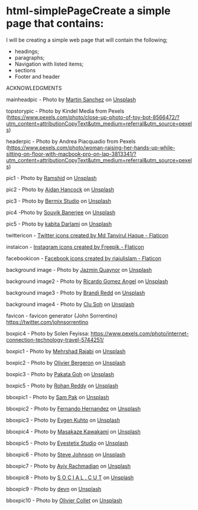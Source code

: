# html-simplePageCreate a simple page that contains:

I  will be creating a simple web page that will contain the following;
- headings;
- paragraphs;
- Navigation with listed items;
- sections
- Footer and header

ACKNOWLEDGMENTS

mainheadpic - Photo by <a href="https://unsplash.com/@zekedrone?utm_source=unsplash&utm_medium=referral&utm_content=creditCopyText">Martin Sanchez</a> on <a href="https://unsplash.com/s/photos/meta?utm_source=unsplash&utm_medium=referral&utm_content=creditCopyText">Unsplash</a>
  
topstorypic - Photo by Kindel Media from Pexels (https://www.pexels.com/photo/close-up-photo-of-toy-bot-8566472/?utm_content=attributionCopyText&utm_medium=referral&utm_source=pexels)

headerpic - Photo by Andrea Piacquadio from Pexels (https://www.pexels.com/photo/woman-raising-her-hands-up-while-sitting-on-floor-with-macbook-pro-on-lap-3813341/?utm_content=attributionCopyText&utm_medium=referral&utm_source=pexels)

pic1 - Photo by <a href="https://unsplash.com/@_ramshid?utm_source=unsplash&utm_medium=referral&utm_content=creditCopyText">Ramshid</a> on <a href="https://unsplash.com/s/photos/oneplus-9pro?utm_source=unsplash&utm_medium=referral&utm_content=creditCopyText">Unsplash</a>
  
pic2 - Photo by <a href="https://unsplash.com/@aidanmh?utm_source=unsplash&utm_medium=referral&utm_content=creditCopyText">Aidan Hancock</a> on <a href="https://unsplash.com/s/photos/macbook-air?utm_source=unsplash&utm_medium=referral&utm_content=creditCopyText">Unsplash</a>
  
pic3 -  Photo by <a href="https://unsplash.com/@bermixstudio?utm_source=unsplash&utm_medium=referral&utm_content=creditCopyText">Bermix Studio</a> on <a href="https://unsplash.com/s/photos/crypto?utm_source=unsplash&utm_medium=referral&utm_content=creditCopyText">Unsplash</a>
  
pic4 -Photo by <a href="https://unsplash.com/@rswebsols?utm_source=unsplash&utm_medium=referral&utm_content=creditCopyText">Souvik Banerjee</a> on <a href="https://unsplash.com/s/photos/twitter?utm_source=unsplash&utm_medium=referral&utm_content=creditCopyText">Unsplash</a>
   
pic5 - Photo by <a href="https://unsplash.com/@itskabita?utm_source=unsplash&utm_medium=referral&utm_content=creditCopyText">kabita Darlami</a> on <a href="https://unsplash.com/s/photos/call-of-duty?utm_source=unsplash&utm_medium=referral&utm_content=creditCopyText">Unsplash</a>
  
  twittericon - <a href="https://www.flaticon.com/free-icons/twitter" title="twitter icons">Twitter icons created by Md Tanvirul Haque - Flaticon</a>
  
  instaicon - <a href="https://www.flaticon.com/free-icons/instagram" title="instagram icons">Instagram icons created by Freepik - Flaticon</a>
  
  facebookicon - <a href="https://www.flaticon.com/free-icons/facebook" title="facebook icons">Facebook icons created by riajulislam - Flaticon</a>
  
  background image - Photo by <a href="https://unsplash.com/@jazminantoinette?utm_source=unsplash&utm_medium=referral&utm_content=creditCopyText">Jazmin Quaynor</a> on <a href="https://unsplash.com/backgrounds/art/paper?utm_source=unsplash&utm_medium=referral&utm_content=creditCopyText">Unsplash</a>
  
  background image2 - Photo by <a href="https://unsplash.com/@rgaleria?utm_source=unsplash&utm_medium=referral&utm_content=creditCopyText">Ricardo Gomez Angel</a> on <a href="https://unsplash.com/s/photos/website?utm_source=unsplash&utm_medium=referral&utm_content=creditCopyText">Unsplash</a>
  
  background image3 - Photo by <a href="https://unsplash.com/@brandi1?utm_source=unsplash&utm_medium=referral&utm_content=creditCopyText">Brandi Redd</a> on <a href="https://unsplash.com/s/photos/website-background?utm_source=unsplash&utm_medium=referral&utm_content=creditCopyText">Unsplash</a>
  
  background image4 - Photo by <a href="https://unsplash.com/@thexclu?utm_source=unsplash&utm_medium=referral&utm_content=creditCopyText">Clu Soh</a> on <a href="https://unsplash.com/s/photos/black-background?utm_source=unsplash&utm_medium=referral&utm_content=creditCopyText">Unsplash</a>
  
  
 
favicon - favicon generator {John Sorrentino} https://twitter.com/johnsorrentino

boxpic4 - Photo by Solen Feyissa: https://www.pexels.com/photo/internet-connection-technology-travel-5744251/

boxpic1 - Photo by <a href="https://unsplash.com/@mehrshadr?utm_source=unsplash&utm_medium=referral&utm_content=creditCopyText">Mehrshad Rajabi</a> on <a href="https://unsplash.com/s/photos/smartphone?utm_source=unsplash&utm_medium=referral&utm_content=creditCopyText">Unsplash</a>
  
boxpic2 - Photo by <a href="https://unsplash.com/@obergeron?utm_source=unsplash&utm_medium=referral&utm_content=creditCopyText">Olivier Bergeron</a> on <a href="https://unsplash.com/s/photos/tiktok?utm_source=unsplash&utm_medium=referral&utm_content=creditCopyText">Unsplash</a>

boxpic3 - Photo by <a href="https://unsplash.com/@pakata?utm_source=unsplash&utm_medium=referral&utm_content=creditCopyText">Pakata Goh</a> on <a href="https://unsplash.com/s/photos/coding?utm_source=unsplash&utm_medium=referral&utm_content=creditCopyText">Unsplash</a>

boxpic5 - Photo by <a href="https://unsplash.com/@rofotoqoto?utm_source=unsplash&utm_medium=referral&utm_content=creditCopyText">Rohan Reddy</a> on <a href="https://unsplash.com/s/photos/web-development?utm_source=unsplash&utm_medium=referral&utm_content=creditCopyText">Unsplash</a>

bboxpic1 - Photo by <a href="https://unsplash.com/@melocokr?utm_source=unsplash&utm_medium=referral&utm_content=creditCopyText">Sam Pak</a> on <a href="https://unsplash.com/s/photos/gaming?utm_source=unsplash&utm_medium=referral&utm_content=creditCopyText">Unsplash</a>
  
  bboxpic2 - Photo by <a href="https://unsplash.com/@_ferh97?utm_source=unsplash&utm_medium=referral&utm_content=creditCopyText">Fernando Hernandez</a> on <a href="https://unsplash.com/s/photos/developer?utm_source=unsplash&utm_medium=referral&utm_content=creditCopyText">Unsplash</a>
  
  bboxpic3 - Photo by <a href="https://unsplash.com/@evgenikuhto?utm_source=unsplash&utm_medium=referral&utm_content=creditCopyText">Evgen Kuhto</a> on <a href="https://unsplash.com/s/photos/pc?utm_source=unsplash&utm_medium=referral&utm_content=creditCopyText">Unsplash</a>
  
  bboxpic4 - Photo by <a href="https://unsplash.com/@masakaze?utm_source=unsplash&utm_medium=referral&utm_content=creditCopyText">Masakaze Kawakami</a> on <a href="https://unsplash.com/s/photos/smartphones?utm_source=unsplash&utm_medium=referral&utm_content=creditCopyText">Unsplash</a>
  
  bboxpic5 - Photo by <a href="https://unsplash.com/@eyestetix?utm_source=unsplash&utm_medium=referral&utm_content=creditCopyText">Eyestetix Studio</a> on <a href="https://unsplash.com/s/photos/crypto?utm_source=unsplash&utm_medium=referral&utm_content=creditCopyText">Unsplash</a>
  
  bboxpic6 - Photo by <a href="https://unsplash.com/@steve_j?utm_source=unsplash&utm_medium=referral&utm_content=creditCopyText">Steve Johnson</a> on <a href="https://unsplash.com/s/photos/metaverse?utm_source=unsplash&utm_medium=referral&utm_content=creditCopyText">Unsplash</a>
  
  bboxpic7 - Photo by <a href="https://unsplash.com/@avivrchmdn?utm_source=unsplash&utm_medium=referral&utm_content=creditCopyText">Aviv Rachmadian</a> on <a href="https://unsplash.com/s/photos/gadgets?utm_source=unsplash&utm_medium=referral&utm_content=creditCopyText">Unsplash</a>
  
  bboxpic8 - Photo by <a href="https://unsplash.com/@socialcut?utm_source=unsplash&utm_medium=referral&utm_content=creditCopyText">S O C I A L . C U T</a> on <a href="https://unsplash.com/s/photos/marketing?utm_source=unsplash&utm_medium=referral&utm_content=creditCopyText">Unsplash</a>
  
  bboxpic9 - Photo by <a href="https://unsplash.com/@devn?utm_source=unsplash&utm_medium=referral&utm_content=creditCopyText">devn</a> on <a href="https://unsplash.com/s/photos/jobs?utm_source=unsplash&utm_medium=referral&utm_content=creditCopyText">Unsplash</a>
  
  bboxpic10 - Photo by <a href="https://unsplash.com/@ocollet?utm_source=unsplash&utm_medium=referral&utm_content=creditCopyText">Olivier Collet</a> on <a href="https://unsplash.com/s/photos/pc-health?utm_source=unsplash&utm_medium=referral&utm_content=creditCopyText">Unsplash</a>
  
  
  
  
  
  
  
